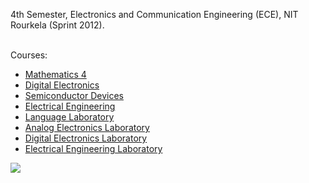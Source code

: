 4th Semester, Electronics and Communication Engineering (ECE), NIT Rourkela
(Sprint 2012).
<br>
<br>

Courses:
- [Mathematics 4](https://github.com/nitrece/mathematics-4)
- [Digital Electronics](https://github.com/nitrece/digital-electronics)
- [Semiconductor Devices](https://github.com/nitrece/semiconductor-devices)
- [Electrical Engineering](https://github.com/nitrece/electrical-engineering)
- [Language Laboratory](https://github.com/nitrece/language-laboratory)
- [Analog Electronics Laboratory](https://github.com/nitrece/analog-electronics-laboratory)
- [Digital Electronics Laboratory](https://github.com/nitrece/digital-electronics-laboratory)
- [Electrical Engineering Laboratory](https://github.com/nitrece/electrical-engineering-laboratory)

![](https://ga-beacon.deno.dev/G-ERJXRWVLBT:BGFjXiiDQ5-gqJoAeoZGqg/github.com/nitrece/semester-4)

